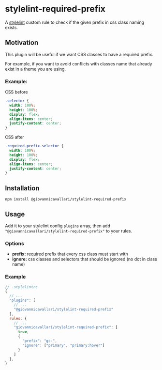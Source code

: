 # stylelint-required-prefix

A [stylelint](https://stylelint.io/) custom rule to check if the given prefix in css class naming exists.

## Motivation

This plugin will be useful if we want CSS classes to have a required prefix.

For example, if you want to avoid conflicts with classes name that already exist in a theme you are using.

### Example:

CSS before

```css
.selector {
  width: 100%;
  height: 100%;
  display: flex;
  align-items: center;
  justify-content: center;
}
```

CSS after

```css
.required-prefix-selector {
  width: 100%;
  height: 100%;
  display: flex;
  align-items: center;
  justify-content: center;
}
```

## Installation

```
npm install @giovannicavallari/stylelint-required-prefix
```

## Usage

Add it to your stylelint config `plugins` array, then add `"@giovannicavallari/stylelint-required-prefix"` to your rules.

### Options

- **prefix:** required prefix that every css class must start with
- **ignore:** css classes and selectors that should be ignored
(no dot in class name)

### Example

```js
// .stylelintrc
{
  // ...
  "plugins": [
    // ...
    "@giovannicavallari/stylelint-required-prefix"
  ],
  rules: {
    // ...
    "giovannicavallari/stylelint-required-prefix": [
      true,
      {
        "prefix": "gc-",
        "ignore": ["primary", "primary:hover"]
      }
    ]
  },
}
```

